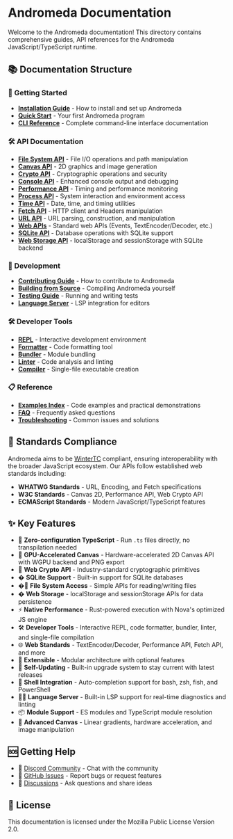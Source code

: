# Andromeda Documentation

Welcome to the Andromeda documentation! This directory contains comprehensive
guides, API references for the Andromeda JavaScript/TypeScript runtime.

## 📚 Documentation Structure

### 🚀 Getting Started

- [**Installation Guide**](/docs/installation) - How to install and set up
  Andromeda
- [**Quick Start**](/docs/quick-start) - Your first Andromeda program
- [**CLI Reference**](/docs/cli-reference) - Complete command-line interface
  documentation

### 🛠️ API Documentation

- [**File System API**](/docs/api/file-system) - File I/O operations and path
  manipulation
- [**Canvas API**](/docs/api/canvas) - 2D graphics and image generation
- [**Crypto API**](/docs/api/crypto) - Cryptographic operations and security
- [**Console API**](/docs/api/console) - Enhanced console output and debugging
- [**Performance API**](/docs/api/performance) - Timing and performance
  monitoring
- [**Process API**](/docs/api/process) - System interaction and environment
  access
- [**Time API**](/docs/api/time) - Date, time, and timing utilities
- [**Fetch API**](/docs/api/fetch) - HTTP client and Headers manipulation
- [**URL API**](/docs/api/url) - URL parsing, construction, and manipulation
- [**Web APIs**](/docs/api/web) - Standard web APIs (Events,
  TextEncoder/Decoder, etc.)
- [**SQLite API**](/docs/api/sqlite) - Database operations with SQLite support
- [**Web Storage API**](/docs/api/web-storage) - localStorage and sessionStorage with SQLite backend

### 🔧 Development

- [**Contributing Guide**](/docs/contributing) - How to contribute to Andromeda
- [**Building from Source**](/docs/building) - Compiling Andromeda yourself
- [**Testing Guide**](/docs/testing) - Running and writing tests
- [**Language Server**](/docs/cli-reference#lsp) - LSP integration for editors

### 🛠️ Developer Tools

- [**REPL**](/docs/cli-reference#repl) - Interactive development environment
- [**Formatter**](/docs/cli-reference#fmt) - Code formatting tool  
- [**Bundler**](/docs/cli-reference#bundle) - Module bundling
- [**Linter**](/docs/cli-reference#lint) - Code analysis and linting
- [**Compiler**](/docs/cli-reference#compile) - Single-file executable creation

### 📋 Reference

- [**Examples Index**](/docs/examples/index) - Code examples and practical
  demonstrations
- [**FAQ**](/docs/faq) - Frequently asked questions
- [**Troubleshooting**](/docs/troubleshooting) - Common issues and solutions

## 🎯 Standards Compliance

Andromeda aims to be [WinterTC](https://wintertc.org/) compliant, ensuring
interoperability with the broader JavaScript ecosystem. Our APIs follow
established web standards including:

- **WHATWG Standards** - URL, Encoding, and Fetch specifications
- **W3C Standards** - Canvas 2D, Performance API, Web Crypto API
- **ECMAScript Standards** - Modern JavaScript/TypeScript features

## ✨ Key Features

- 🚀 **Zero-configuration TypeScript** - Run `.ts` files directly, no transpilation needed
- 🎨 **GPU-Accelerated Canvas** - Hardware-accelerated 2D Canvas API with WGPU backend and PNG export
- 🔐 **Web Crypto API** - Industry-standard cryptographic primitives
- � **SQLite Support** - Built-in support for SQLite databases
- �📁 **File System Access** - Simple APIs for reading/writing files
- � **Web Storage** - localStorage and sessionStorage APIs for data persistence
- ⚡ **Native Performance** - Rust-powered execution with Nova's optimized JS engine
- 🛠️ **Developer Tools** - Interactive REPL, code formatter, bundler, linter, and single-file compilation
- 🌐 **Web Standards** - TextEncoder/Decoder, Performance API, Fetch API, and more
- 🔧 **Extensible** - Modular architecture with optional features
- 🔧 **Self-Updating** - Built-in upgrade system to stay current with latest releases
- 🔧 **Shell Integration** - Auto-completion support for bash, zsh, fish, and PowerShell
- 🧑‍💻 **Language Server** - Built-in LSP support for real-time diagnostics and linting
- 📦 **Module Support** - ES modules and TypeScript module resolution
- 🎯 **Advanced Canvas** - Linear gradients, hardware acceleration, and image manipulation

## 🆘 Getting Help

- 💬 [Discord Community](https://discord.gg/tgjAnX2Ny3) - Chat with the
  community
- 🐛 [GitHub Issues](https://github.com/tryandromeda/andromeda/issues) - Report
  bugs or request features
- 📧 [Discussions](https://github.com/tryandromeda/andromeda/discussions) - Ask
  questions and share ideas

## 📄 License

This documentation is licensed under the Mozilla Public License Version 2.0.
